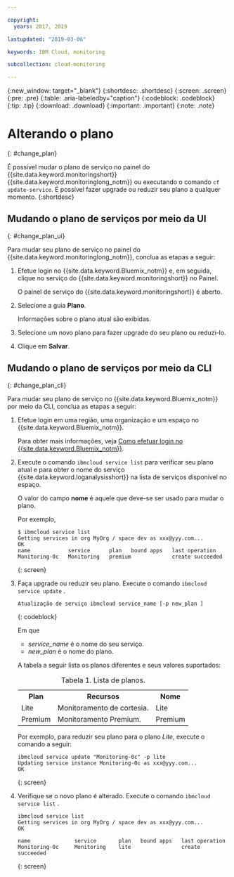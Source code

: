 ```yaml
---

copyright:
  years: 2017, 2019

lastupdated: "2019-03-06"

keywords: IBM Cloud, monitoring

subcollection: cloud-monitoring

---
```


{:new_window: target="_blank"}
{:shortdesc: .shortdesc}
{:screen: .screen}
{:pre: .pre}
{:table: .aria-labeledby="caption"}
{:codeblock: .codeblock}
{:tip: .tip}
{:download: .download}
{:important: .important}
{:note: .note}


# Alterando o plano
{: #change_plan}

É possível mudar o plano de serviço no painel do {{site.data.keyword.monitoringshort}}
{{site.data.keyword.monitoringlong_notm}} ou executando o comando `cf update-service`. É possível fazer upgrade ou reduzir seu plano a qualquer momento.
{:shortdesc}

## Mudando o plano de serviços por meio da UI
{: #change_plan_ui}

Para mudar seu plano de serviço no painel do {{site.data.keyword.monitoringlong_notm}},
conclua as etapas a seguir:

1. Efetue login no {{site.data.keyword.Bluemix_notm}} e, em seguida, clique no serviço do
{{site.data.keyword.monitoringshort}} no Painel. 

    O painel de serviço do {{site.data.keyword.monitoringshort}} é aberto.
    
2. Selecione a guia **Plano**.

    Informações sobre o plano atual são exibidas.
	
3. Selecione um novo plano para fazer upgrade do seu plano ou reduzi-lo. 

4. Clique em **Salvar**.



## Mudando o plano de serviços por meio da CLI
{: #change_plan_cli}

Para mudar seu plano de serviço no {{site.data.keyword.Bluemix_notm}} por meio da CLI, conclua
as etapas a seguir:

1. Efetue login em uma região, uma organização e um espaço no {{site.data.keyword.Bluemix_notm}}. 

    Para obter mais informações, veja [Como efetuar login no {{site.data.keyword.Bluemix_notm}}](/docs/services/cloud-monitoring/qa/cli_qa.html#login).
	
2. Execute o comando `ibmcloud service list` para verificar seu plano atual e para obter o nome do serviço {{site.data.keyword.loganalysisshort}} na lista de serviços disponível no espaço. 

    O valor do campo **nome** é aquele que deve-se ser usado para mudar o plano. 

    Por exemplo,
	
	```
	$ ibmcloud service list
	Getting services in org MyOrg / space dev as xxx@yyy.com...
	OK
	name            service      plan   bound apps   last operation
	Monitoring-0c   Monitoring   premium             create succeeded
    ```
	{: screen}
    
3. Faça upgrade ou reduzir seu plano. Execute o comando  ` ibmcloud service update ` .
    
	```
	Atualização de serviço ibmcloud service_name [-p new_plan ]
	```
	{: codeblock}
	
	Em que 
	
	* *service_name* é o nome do seu serviço. 
	* *new_plan* é o nome do plano.
	
	A tabela a seguir lista os planos diferentes e seus valores suportados:
	
	<table>
	  <caption>Tabela 1.  Lista de planos.</caption>
	  <tr>
	    <th>Plan</th>
		<th>Recursos</th>
	    <th>Nome</th>
	  </tr>
	  <tr>
	    <td>Lite</td>
	    <td>Monitoramento de cortesia.</td>
		<td>Lite</td>
	  </tr>
	  <tr>
	    <td>Premium</td>
	    <td>Monitoramento Premium.</td>
		<td>Premium</td>
	  </tr>
	</table>
	
	Por exemplo, para reduzir seu plano para o plano *Lite*, execute o comando a seguir:
	
	```
	ibmcloud service update "Monitoring-0c" -p lite
    Updating service instance Monitoring-0c as xxx@yyy.com...
    OK
	```
	{: screen}

4. Verifique se o novo plano é alterado. Execute o comando  ` ibmcloud service list ` .

    ```
	ibmcloud service list
    Getting services in org MyOrg / space dev as xxx@yyy.com...
    OK

    name              service       plan   bound apps   last operation
    Monitoring-0c     Monitoring    lite                create succeeded
	```
	{: screen}






